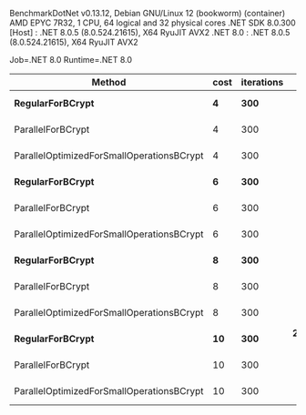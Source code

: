 
BenchmarkDotNet v0.13.12, Debian GNU/Linux 12 (bookworm) (container)
AMD EPYC 7R32, 1 CPU, 64 logical and 32 physical cores
.NET SDK 8.0.300
  [Host]   : .NET 8.0.5 (8.0.524.21615), X64 RyuJIT AVX2
  .NET 8.0 : .NET 8.0.5 (8.0.524.21615), X64 RyuJIT AVX2

Job=.NET 8.0  Runtime=.NET 8.0  

 Method                                    | cost | iterations | Mean          | Error      | StdDev     |
------------------------------------------ |----- |----------- |--------------:|-----------:|-----------:|
 **RegularForBCrypt**                          | **4**    | **300**        |    **386.077 ms** |  **1.4262 ms** |  **1.3341 ms** |
 ParallelForBCrypt                         | 4    | 300        |     12.579 ms |  0.0500 ms |  0.0443 ms |
 ParallelOptimizedForSmallOperationsBCrypt | 4    | 300        |      9.272 ms |  0.0624 ms |  0.0583 ms |
 **RegularForBCrypt**                          | **6**    | **300**        |  **1,479.718 ms** |  **8.3493 ms** |  **7.8099 ms** |
 ParallelForBCrypt                         | 6    | 300        |     44.960 ms |  0.6720 ms |  0.6286 ms |
 ParallelOptimizedForSmallOperationsBCrypt | 6    | 300        |     31.881 ms |  0.4802 ms |  0.4257 ms |
 **RegularForBCrypt**                          | **8**    | **300**        |  **5,866.950 ms** | **13.9014 ms** | **13.0034 ms** |
 ParallelForBCrypt                         | 8    | 300        |    173.524 ms |  1.7992 ms |  1.6830 ms |
 ParallelOptimizedForSmallOperationsBCrypt | 8    | 300        |    119.266 ms |  1.0565 ms |  0.9882 ms |
 **RegularForBCrypt**                          | **10**   | **300**        | **23,353.418 ms** | **68.9948 ms** | **64.5377 ms** |
 ParallelForBCrypt                         | 10   | 300        |    682.387 ms |  3.0421 ms |  2.8456 ms |
 ParallelOptimizedForSmallOperationsBCrypt | 10   | 300        |    466.278 ms |  0.4057 ms |  0.3596 ms |
